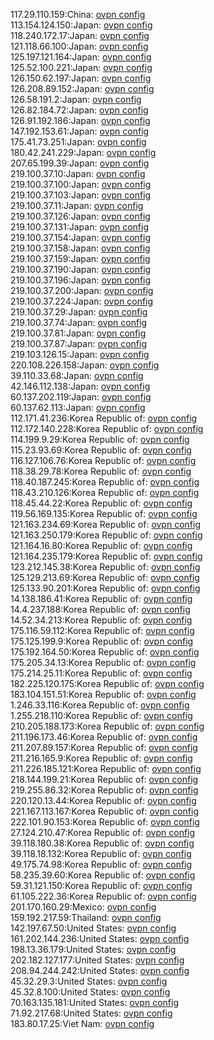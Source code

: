 117.29.110.159:China: [ovpn config](vpn/117_29_110_159.ovpn)  
113.154.124.150:Japan: [ovpn config](vpn/113_154_124_150.ovpn)  
118.240.172.17:Japan: [ovpn config](vpn/118_240_172_17.ovpn)  
121.118.66.100:Japan: [ovpn config](vpn/121_118_66_100.ovpn)  
125.197.121.164:Japan: [ovpn config](vpn/125_197_121_164.ovpn)  
125.52.100.221:Japan: [ovpn config](vpn/125_52_100_221.ovpn)  
126.150.62.197:Japan: [ovpn config](vpn/126_150_62_197.ovpn)  
126.208.89.152:Japan: [ovpn config](vpn/126_208_89_152.ovpn)  
126.58.191.2:Japan: [ovpn config](vpn/126_58_191_2.ovpn)  
126.82.184.72:Japan: [ovpn config](vpn/126_82_184_72.ovpn)  
126.91.192.186:Japan: [ovpn config](vpn/126_91_192_186.ovpn)  
147.192.153.61:Japan: [ovpn config](vpn/147_192_153_61.ovpn)  
175.41.73.251:Japan: [ovpn config](vpn/175_41_73_251.ovpn)  
180.42.241.229:Japan: [ovpn config](vpn/180_42_241_229.ovpn)  
207.65.199.39:Japan: [ovpn config](vpn/207_65_199_39.ovpn)  
219.100.37.10:Japan: [ovpn config](vpn/219_100_37_10.ovpn)  
219.100.37.100:Japan: [ovpn config](vpn/219_100_37_100.ovpn)  
219.100.37.103:Japan: [ovpn config](vpn/219_100_37_103.ovpn)  
219.100.37.11:Japan: [ovpn config](vpn/219_100_37_11.ovpn)  
219.100.37.126:Japan: [ovpn config](vpn/219_100_37_126.ovpn)  
219.100.37.131:Japan: [ovpn config](vpn/219_100_37_131.ovpn)  
219.100.37.154:Japan: [ovpn config](vpn/219_100_37_154.ovpn)  
219.100.37.158:Japan: [ovpn config](vpn/219_100_37_158.ovpn)  
219.100.37.159:Japan: [ovpn config](vpn/219_100_37_159.ovpn)  
219.100.37.190:Japan: [ovpn config](vpn/219_100_37_190.ovpn)  
219.100.37.196:Japan: [ovpn config](vpn/219_100_37_196.ovpn)  
219.100.37.200:Japan: [ovpn config](vpn/219_100_37_200.ovpn)  
219.100.37.224:Japan: [ovpn config](vpn/219_100_37_224.ovpn)  
219.100.37.29:Japan: [ovpn config](vpn/219_100_37_29.ovpn)  
219.100.37.74:Japan: [ovpn config](vpn/219_100_37_74.ovpn)  
219.100.37.81:Japan: [ovpn config](vpn/219_100_37_81.ovpn)  
219.100.37.87:Japan: [ovpn config](vpn/219_100_37_87.ovpn)  
219.103.126.15:Japan: [ovpn config](vpn/219_103_126_15.ovpn)  
220.108.226.158:Japan: [ovpn config](vpn/220_108_226_158.ovpn)  
39.110.33.68:Japan: [ovpn config](vpn/39_110_33_68.ovpn)  
42.146.112.138:Japan: [ovpn config](vpn/42_146_112_138.ovpn)  
60.137.202.119:Japan: [ovpn config](vpn/60_137_202_119.ovpn)  
60.137.62.113:Japan: [ovpn config](vpn/60_137_62_113.ovpn)  
112.171.41.236:Korea Republic of: [ovpn config](vpn/112_171_41_236.ovpn)  
112.172.140.228:Korea Republic of: [ovpn config](vpn/112_172_140_228.ovpn)  
114.199.9.29:Korea Republic of: [ovpn config](vpn/114_199_9_29.ovpn)  
115.23.93.69:Korea Republic of: [ovpn config](vpn/115_23_93_69.ovpn)  
116.127.106.76:Korea Republic of: [ovpn config](vpn/116_127_106_76.ovpn)  
118.38.29.78:Korea Republic of: [ovpn config](vpn/118_38_29_78.ovpn)  
118.40.187.245:Korea Republic of: [ovpn config](vpn/118_40_187_245.ovpn)  
118.43.210.126:Korea Republic of: [ovpn config](vpn/118_43_210_126.ovpn)  
118.45.44.22:Korea Republic of: [ovpn config](vpn/118_45_44_22.ovpn)  
119.56.169.135:Korea Republic of: [ovpn config](vpn/119_56_169_135.ovpn)  
121.163.234.69:Korea Republic of: [ovpn config](vpn/121_163_234_69.ovpn)  
121.163.250.179:Korea Republic of: [ovpn config](vpn/121_163_250_179.ovpn)  
121.164.16.80:Korea Republic of: [ovpn config](vpn/121_164_16_80.ovpn)  
121.164.235.179:Korea Republic of: [ovpn config](vpn/121_164_235_179.ovpn)  
123.212.145.38:Korea Republic of: [ovpn config](vpn/123_212_145_38.ovpn)  
125.129.213.69:Korea Republic of: [ovpn config](vpn/125_129_213_69.ovpn)  
125.133.90.201:Korea Republic of: [ovpn config](vpn/125_133_90_201.ovpn)  
14.138.186.41:Korea Republic of: [ovpn config](vpn/14_138_186_41.ovpn)  
14.4.237.188:Korea Republic of: [ovpn config](vpn/14_4_237_188.ovpn)  
14.52.34.213:Korea Republic of: [ovpn config](vpn/14_52_34_213.ovpn)  
175.116.59.112:Korea Republic of: [ovpn config](vpn/175_116_59_112.ovpn)  
175.125.199.9:Korea Republic of: [ovpn config](vpn/175_125_199_9.ovpn)  
175.192.164.50:Korea Republic of: [ovpn config](vpn/175_192_164_50.ovpn)  
175.205.34.13:Korea Republic of: [ovpn config](vpn/175_205_34_13.ovpn)  
175.214.25.11:Korea Republic of: [ovpn config](vpn/175_214_25_11.ovpn)  
182.225.120.175:Korea Republic of: [ovpn config](vpn/182_225_120_175.ovpn)  
183.104.151.51:Korea Republic of: [ovpn config](vpn/183_104_151_51.ovpn)  
1.246.33.116:Korea Republic of: [ovpn config](vpn/1_246_33_116.ovpn)  
1.255.218.110:Korea Republic of: [ovpn config](vpn/1_255_218_110.ovpn)  
210.205.188.173:Korea Republic of: [ovpn config](vpn/210_205_188_173.ovpn)  
211.196.173.46:Korea Republic of: [ovpn config](vpn/211_196_173_46.ovpn)  
211.207.89.157:Korea Republic of: [ovpn config](vpn/211_207_89_157.ovpn)  
211.216.165.9:Korea Republic of: [ovpn config](vpn/211_216_165_9.ovpn)  
211.226.185.121:Korea Republic of: [ovpn config](vpn/211_226_185_121.ovpn)  
218.144.199.21:Korea Republic of: [ovpn config](vpn/218_144_199_21.ovpn)  
219.255.86.32:Korea Republic of: [ovpn config](vpn/219_255_86_32.ovpn)  
220.120.13.44:Korea Republic of: [ovpn config](vpn/220_120_13_44.ovpn)  
221.167.113.167:Korea Republic of: [ovpn config](vpn/221_167_113_167.ovpn)  
222.101.90.153:Korea Republic of: [ovpn config](vpn/222_101_90_153.ovpn)  
27.124.210.47:Korea Republic of: [ovpn config](vpn/27_124_210_47.ovpn)  
39.118.180.38:Korea Republic of: [ovpn config](vpn/39_118_180_38.ovpn)  
39.118.18.132:Korea Republic of: [ovpn config](vpn/39_118_18_132.ovpn)  
49.175.74.98:Korea Republic of: [ovpn config](vpn/49_175_74_98.ovpn)  
58.235.39.60:Korea Republic of: [ovpn config](vpn/58_235_39_60.ovpn)  
59.31.121.150:Korea Republic of: [ovpn config](vpn/59_31_121_150.ovpn)  
61.105.222.36:Korea Republic of: [ovpn config](vpn/61_105_222_36.ovpn)  
201.170.160.29:Mexico: [ovpn config](vpn/201_170_160_29.ovpn)  
159.192.217.59:Thailand: [ovpn config](vpn/159_192_217_59.ovpn)  
142.197.67.50:United States: [ovpn config](vpn/142_197_67_50.ovpn)  
161.202.144.236:United States: [ovpn config](vpn/161_202_144_236.ovpn)  
198.13.36.179:United States: [ovpn config](vpn/198_13_36_179.ovpn)  
202.182.127.177:United States: [ovpn config](vpn/202_182_127_177.ovpn)  
208.94.244.242:United States: [ovpn config](vpn/208_94_244_242.ovpn)  
45.32.29.3:United States: [ovpn config](vpn/45_32_29_3.ovpn)  
45.32.8.100:United States: [ovpn config](vpn/45_32_8_100.ovpn)  
70.163.135.181:United States: [ovpn config](vpn/70_163_135_181.ovpn)  
71.92.217.68:United States: [ovpn config](vpn/71_92_217_68.ovpn)  
183.80.17.25:Viet Nam: [ovpn config](vpn/183_80_17_25.ovpn)  
